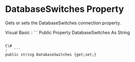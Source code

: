 <!-- loio3c12fc2c6c5f1014bd13f86e9f483245 -->

# DatabaseSwitches Property

Gets or sets the DatabaseSwitches connection property.



Visual Basic
:   ```
Public Property DatabaseSwitches As String
```

C\#
:   ```
public string DatabaseSwitches {get;set;}
```

